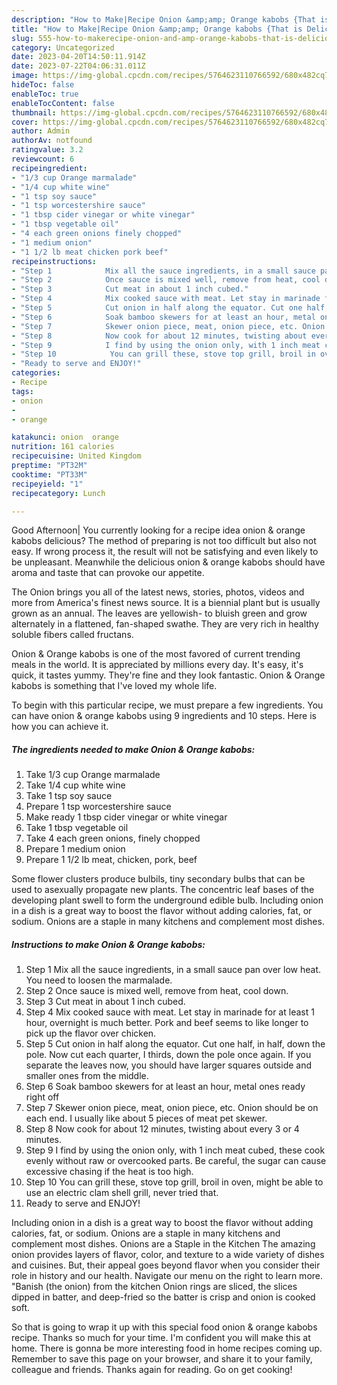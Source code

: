 ```yaml
---
description: "How to Make|Recipe Onion &amp;amp; Orange kabobs {That is Delicious"
title: "How to Make|Recipe Onion &amp;amp; Orange kabobs {That is Delicious"
slug: 555-how-to-makerecipe-onion-and-amp-orange-kabobs-that-is-delicious
category: Uncategorized
date: 2023-04-20T14:50:11.914Z
date: 2023-07-22T04:06:31.011Z
image: https://img-global.cpcdn.com/recipes/5764623110766592/680x482cq70/onion-orange-kabobs-recipe-main-photo.jpg
hideToc: false
enableToc: true
enableTocContent: false
thumbnail: https://img-global.cpcdn.com/recipes/5764623110766592/680x482cq70/onion-orange-kabobs-recipe-main-photo.jpg
cover: https://img-global.cpcdn.com/recipes/5764623110766592/680x482cq70/onion-orange-kabobs-recipe-main-photo.jpg
author: Admin
authorAv: notfound
ratingvalue: 3.2
reviewcount: 6
recipeingredient:
- "1/3 cup Orange marmalade"
- "1/4 cup white wine"
- "1 tsp soy sauce"
- "1 tsp worcestershire sauce"
- "1 tbsp cider vinegar or white vinegar"
- "1 tbsp vegetable oil"
- "4 each green onions finely chopped"
- "1 medium onion"
- "1 1/2 lb meat chicken pork beef"
recipeinstructions:
- "Step 1            Mix all the sauce ingredients, in a small sauce pan over low heat. You need to loosen the marmalade."
- "Step 2            Once sauce is mixed well, remove from heat, cool down."
- "Step 3            Cut meat in about 1 inch cubed."
- "Step 4            Mix cooked sauce with meat. Let stay in marinade for at least 1 hour, overnight is much better. Pork and beef seems to like longer to pick up the flavor over chicken."
- "Step 5            Cut onion in half along the equator. Cut one half, in half, down the pole. Now cut each quarter, I thirds, down the pole once again. If you separate the leaves now, you should have larger squares outside and smaller ones from the middle."
- "Step 6            Soak bamboo skewers for at least an hour, metal ones ready right off"
- "Step 7            Skewer onion piece, meat, onion piece, etc. Onion should be on each end. I usually like about 5 pieces of meat pet skewer."
- "Step 8            Now cook for about 12 minutes, twisting about every 3 or 4 minutes."
- "Step 9            I find by using the onion only, with 1 inch meat cubed, these cook evenly without raw or overcooked parts. Be careful, the sugar can cause excessive chasing if the heat is too high."
- "Step 10            You can grill these, stove top grill, broil in oven, might be able to use an electric clam shell grill, never tried that."
- "Ready to serve and ENJOY!"
categories:
- Recipe
tags:
- onion
- 
- orange

katakunci: onion  orange 
nutrition: 161 calories
recipecuisine: United Kingdom
preptime: "PT32M"
cooktime: "PT33M"
recipeyield: "1"
recipecategory: Lunch

---
```



Good Afternoon| You currently looking for a recipe idea onion &amp; orange kabobs delicious? The method of preparing is not too difficult but also not easy. If wrong process it, the result will not be satisfying and even likely to be unpleasant. Meanwhile the delicious onion &amp; orange kabobs should have aroma and taste that can provoke our appetite.





The Onion brings you all of the latest news, stories, photos, videos and more from America&#39;s finest news source. It is a biennial plant but is usually grown as an annual. The leaves are yellowish- to bluish green and grow alternately in a flattened, fan-shaped swathe. They are very rich in healthy soluble fibers called fructans.

Onion &amp; Orange kabobs is one of the most favored of current trending meals in the world. It is appreciated by millions every day. It's easy, it's quick, it tastes yummy. They're fine and they look fantastic. Onion &amp; Orange kabobs is something that I've loved my whole life.


To begin with this particular recipe, we must prepare a few ingredients. You can have onion &amp; orange kabobs using 9 ingredients and 10 steps. Here is how you can achieve it.

<!--inarticleads1-->

##### The ingredients needed to make Onion &amp; Orange kabobs:

1. Take 1/3 cup Orange marmalade
1. Take 1/4 cup white wine
1. Take 1 tsp soy sauce
1. Prepare 1 tsp worcestershire sauce
1. Make ready 1 tbsp cider vinegar or white vinegar
1. Take 1 tbsp vegetable oil
1. Take 4 each green onions, finely chopped
1. Prepare 1 medium onion
1. Prepare 1 1/2 lb meat, chicken, pork, beef


Some flower clusters produce bulbils, tiny secondary bulbs that can be used to asexually propagate new plants. The concentric leaf bases of the developing plant swell to form the underground edible bulb. Including onion in a dish is a great way to boost the flavor without adding calories, fat, or sodium. Onions are a staple in many kitchens and complement most dishes. 

<!--inarticleads2-->

##### Instructions to make Onion &amp; Orange kabobs:

1. Step 1            Mix all the sauce ingredients, in a small sauce pan over low heat. You need to loosen the marmalade.
1. Step 2            Once sauce is mixed well, remove from heat, cool down.
1. Step 3            Cut meat in about 1 inch cubed.
1. Step 4            Mix cooked sauce with meat. Let stay in marinade for at least 1 hour, overnight is much better. Pork and beef seems to like longer to pick up the flavor over chicken.
1. Step 5            Cut onion in half along the equator. Cut one half, in half, down the pole. Now cut each quarter, I thirds, down the pole once again. If you separate the leaves now, you should have larger squares outside and smaller ones from the middle.
1. Step 6            Soak bamboo skewers for at least an hour, metal ones ready right off
1. Step 7            Skewer onion piece, meat, onion piece, etc. Onion should be on each end. I usually like about 5 pieces of meat pet skewer.
1. Step 8            Now cook for about 12 minutes, twisting about every 3 or 4 minutes.
1. Step 9            I find by using the onion only, with 1 inch meat cubed, these cook evenly without raw or overcooked parts. Be careful, the sugar can cause excessive chasing if the heat is too high.
1. Step 10            You can grill these, stove top grill, broil in oven, might be able to use an electric clam shell grill, never tried that.
1. Ready to serve and ENJOY!

Including onion in a dish is a great way to boost the flavor without adding calories, fat, or sodium. Onions are a staple in many kitchens and complement most dishes. Onions are a Staple in the Kitchen The amazing onion provides layers of flavor, color, and texture to a wide variety of dishes and cuisines. But, their appeal goes beyond flavor when you consider their role in history and our health. Navigate our menu on the right to learn more. &#34;Banish (the onion) from the kitchen Onion rings are sliced, the slices dipped in batter, and deep-fried so the batter is crisp and onion is cooked soft. 

So that is going to wrap it up with this special food onion &amp; orange kabobs recipe. Thanks so much for your time. I'm confident you will make this at home. There is gonna be more interesting food in home recipes coming up. Remember to save this page on your browser, and share it to your family, colleague and friends. Thanks again for reading. Go on get cooking!
